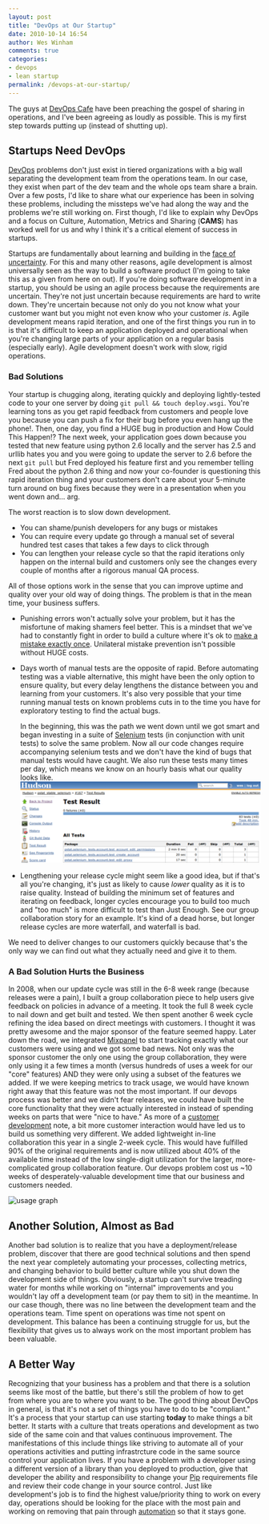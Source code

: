 ```yaml
---
layout: post
title: "DevOps at Our Startup"
date: 2010-10-14 16:54
author: Wes Winham
comments: true
categories:
- devops
- lean startup
permalink: /devops-at-our-startup/
---
```


The guys at [DevOps Cafe](http://devopscafe.org/) have been preaching the
gospel of sharing in operations, and I've been agreeing as loudly as possible.
This is my first step towards putting up (instead of shutting up).

## Startups Need DevOps

[DevOps](http://www.jedi.be/blog/2010/02/12/what-is-this-devops-thing-anyway/)
problems don't just exist in tiered organizations with a big wall separating
the development team from the operations team.  In our case, they exist when
part of the dev team and the whole ops team share a brain.  Over a few posts,
I'd like to share what our experience has been in solving these problems,
including the missteps we've had along the way and the problems we're still
working on. First though, I'd like to explain why DevOps and a focus on
Culture, Automation, Metrics and Sharing (**CAMS**) has worked well for us and
why I think it's a critical element of success in startups.

Startups are fundamentally about learning and building in the [face of
uncertainty](http://www.startuplessonslearned.com/2008/09/lean-startup.html).
For this and many other reasons, agile development is almost universally seen
as the way to build a software product (I'm going to take this as a given from
here on out).  If you're doing software development in a startup, you should be
using an agile process because the requirements are uncertain.  They're not
just uncertain because requirements are hard to write down.  They're uncertain
because not only do you not know what your customer want but you might not even
know who your customer *is*.  Agile development means rapid iteration, and one
of the first things you run in to is that it's difficult to keep an application
deployed and operational when you're changing large parts of your application
on a regular basis (especially early).  Agile development doesn't work with
slow, rigid operations.

### Bad Solutions

Your startup is chugging along, iterating quickly and deploying lightly-tested
code to your one server by doing `git pull && touch deploy.wsgi`.  You're
learning tons as you get rapid feedback from customers and people love you
because you can push a fix for their bug before you even hang up the phone!.
Then, one day, you find a HUGE bug in production and How Could This Happen!?
The next week, your application goes down because you tested that new feature
using python 2.6 locally and the server has 2.5 and urllib hates you and you
were going to update the server to 2.6 before the next `git pull` but Fred
deployed his feature first and you remember telling Fred about the python 2.6
thing and now your co-founder is questioning this rapid iteration thing and
your customers don't care about your 5-minute turn around on bug fixes because
they were in a presentation when you went down and... arg.  

The worst reaction is to slow down development.

* You can shame/punish developers for any bugs or mistakes
* You can require every update go through a manual set of several hundred test
  cases that takes a few days to click through
* You can lengthen your release cycle so that the rapid iterations only happen
  on the internal build and customers only see the changes every couple of
  months after a rigorous manual QA process.

All of those options work in the sense that you can improve uptime and quality
over your old way of doing things. The problem is that in the mean time, your
business suffers.

* Punishing errors won't actually solve your problem, but it has the misfortune
  of making shamers feel better. This is a mindset that we've had to constantly
  fight in order to build a culture where it's ok to [make a mistake exactly
  once](http://www.startuplessonslearned.com/2009/10/curse-of-prevention.html).
  Unilateral mistake prevention isn't possible without HUGE costs.
* Days worth of manual tests are the opposite of rapid. Before automating
  testing was a viable alternative, this might have been the only option to
  ensure quality, but every delay lengthens the distance between you and
  learning from your customers. It's also very possible that your time running
  manual tests on known problems cuts in to the time you have for exploratory
  testing to find the actual bugs. 

  In the beginning, this was the path we went down until we got smart and began
  investing in a suite of [Selenium](http://seleniumhq.org/) tests (in
  conjunction with unit tests) to solve the same problem. Now all our code
  changes require accompanying selenium tests and we don't have the kind of bugs
  that manual tests would have caught. We also run these tests many times per
  day, which means we know on an hourly basis what our quality looks like.
  ![hudson_status](/images/posts/devops-at-our-startup/selenium_hudson.png)
* Lengthening your release cycle might seem like a good idea, but if that's all
  you're changing, it's just as likely to cause *lower* quality as it is to
  raise quality. Instead of building the minimum set of features and iterating
  on feedback, longer cycles encourage you to build too much and "too much" is
  more difficult to test than Just Enough. See our group collaboration story
  for an example. It's kind of a dead horse, but longer release cycles are more
  waterfall, and waterfall is bad.

We need to deliver changes to our customers quickly because that's the only way
we can find out what they actually need and give it to them.

### A Bad Solution Hurts the Business

In 2008, when our update cycle was still in the 6-8 week range (because
releases were a pain), I built a group collaboration piece to help users give
feedback on policies in advance of a meeting. It took the full 8 week cycle to
nail down and get built and tested. We then spent another 6 week cycle refining
the idea based on direct meetings with customers. I thought it was pretty
awesome and the major sponsor of the feature seemed happy. Later down the road,
we integrated [Mixpanel](http://mixpanel.com/) to start tracking exactly what
our customers were using and we got some bad news. Not only was the sponsor
customer the only one using the group collaboration, they were only using it a
few times a month (versus hundreds of uses a week for our "core" features) AND
they were only using a subset of the features we added. If we were keeping
metrics to track usage, we would have known right away that this feature was
not the most important. If our devops process was better and we didn't fear
releases, we could have built the core functionality that they were actually
interested in instead of spending weeks on parts that were "nice to have." As
more of a [customer
development](http://steveblank.com/2009/08/31/the-customer-development-manifesto-reasons-for-the-revolution-part-1/)
note, a bit more customer interaction would have led us to build us something
very different. We added lightweight in-line collaboration this year in a
single 2-week cycle. This would have fulfilled 90% of the original requirements
and is now utilized about 40% of the available time instead of the low
single-digit utilization for the larger, more-complicated group collaboration
feature. Our devops problem cost us ~10 weeks of desperately-valuable
development time that our business and customers needed.

![usage
graph](/images/posts/devops-at-our-startup/collab_usage.png)

## Another Solution, Almost as Bad

Another bad solution is to realize that you have a deployment/release problem,
discover that there are good technical solutions and then spend the next year
completely automating your processes, collecting metrics, and changing behavior
to build better culture while you shut down the development side of things.
Obviously, a startup can't survive treading water for months while working on
"internal" improvements and you wouldn't lay off a development team (or pay
them to sit) in the meantime. In our case though, there was no line between the
development team and the operations team. Time spent on operations was time not
spent on development. This balance has been a continuing struggle for us, but
the flexibility that gives us to always work on the most important problem has
been valuable.

## A Better Way

Recognizing that your business has a problem and that there is a solution seems
like most of the battle, but there's still the problem of how to get from where
you are to where you want to be. The good thing about DevOps in general, is
that it's not a set of things you have to do to be "compliant." It's a process
that your startup can use starting **today** to make things a bit better. It
starts with a culture that treats operations and development as two side of the
same coin and that values continuous improvement. The manifestations of this
include things like striving to automate all of your operations activities and
putting infrastrcture code in the same source control your application lives.
If you have a problem with a developer using a different version of a library
than you deployed to production, give that developer the ability and
responsibility to change your [Pip](http://pip.openplans.org/) requirements
file and review their code change in your source control. Just like
development's job is to find the highest value/priority thing to work on every
day, operations should be looking for the place with the most pain and working
on removing that pain through [automation](http://docs.fabfile.org/) so that it
stays gone.

